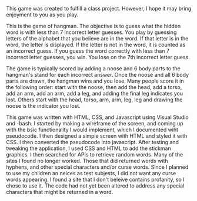 This game was created to fulfill a class project.  However, I hope it may bring enjoyment to you as you play.

This is the game of hangman.  The objective is to guess what the hidden word is with less than 7 incorrect letter guesses.  You play by guessing letters of the alphabet that you believe are in the word.  If that letter is in the word, the letter is displayed.  If the letter is not in the word, it is counted as an incorrect guess.  If you guess the word correctly with less than 7 incorrect letter guesses, you win.  You lose on the 7th incorrect letter guess.

The game is typically scored by adding a noose and 6 body parts to the hangman's stand for each incorrect answer.  Once the noose and all 6 body parts are drawn, the hangman wins and you lose.  Many people score it in the following order: start with the noose, then add the head, add a torso, add an arm, add an arm, add a leg, and adding the final leg indicates you lost.  Others start with the head, torso, arm, arm, leg, leg and drawing the noose is the indicator you lost.

This game was written with HTML, CSS, and Javascript using Visual Studio and -bash.
I started by making a wireframe of the screen, and coming up with the bsic functionality I would implement, which I documented wiht pseudocode.  I then designed a simple screen with HTML and styled it with CSS.  I then converted the pseudocode into javascript.  After testing and tweaking the application, I used CSS and HTML to add the stickman graphics.  I then searched for APIs to retrieve random words.  Many of the sites I found no longer worked.  Those that did returned words with hyphens, and other special characters and/or curse words.  Since I planned to use my children an neices as test subjests, I did not want any curse words appearing.  I found a site that I don't beleive contains profanity, so I chose to use it.  The code had not yet been altered to address any special characters that might be returned in a word.